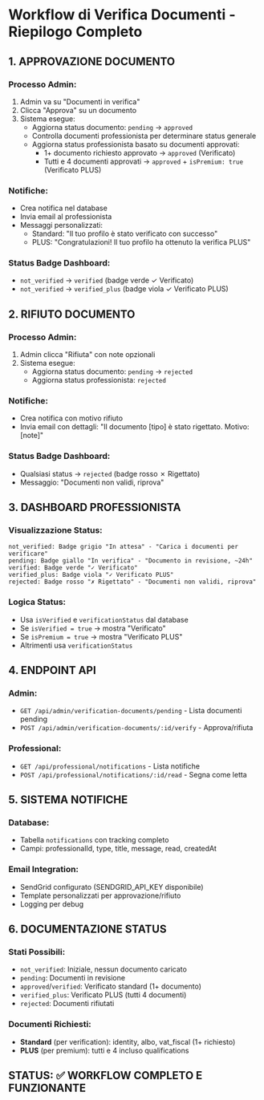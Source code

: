 # Workflow di Verifica Documenti - Riepilogo Completo

## 1. APPROVAZIONE DOCUMENTO

### Processo Admin:
1. Admin va su "Documenti in verifica"
2. Clicca "Approva" su un documento
3. Sistema esegue:
   - Aggiorna status documento: `pending` → `approved`
   - Controlla documenti professionista per determinare status generale
   - Aggiorna status professionista basato su documenti approvati:
     * 1+ documento richiesto approvato → `approved` (Verificato)
     * Tutti e 4 documenti approvati → `approved` + `isPremium: true` (Verificato PLUS)

### Notifiche:
- Crea notifica nel database
- Invia email al professionista
- Messaggi personalizzati:
  * Standard: "Il tuo profilo è stato verificato con successo"
  * PLUS: "Congratulazioni! Il tuo profilo ha ottenuto la verifica PLUS"

### Status Badge Dashboard:
- `not_verified` → `verified` (badge verde ✓ Verificato)
- `not_verified` → `verified_plus` (badge viola ✓ Verificato PLUS)

## 2. RIFIUTO DOCUMENTO

### Processo Admin:
1. Admin clicca "Rifiuta" con note opzionali
2. Sistema esegue:
   - Aggiorna status documento: `pending` → `rejected`
   - Aggiorna status professionista: `rejected`

### Notifiche:
- Crea notifica con motivo rifiuto
- Invia email con dettagli: "Il documento [tipo] è stato rigettato. Motivo: [note]"

### Status Badge Dashboard:
- Qualsiasi status → `rejected` (badge rosso ✗ Rigettato)
- Messaggio: "Documenti non validi, riprova"

## 3. DASHBOARD PROFESSIONISTA

### Visualizzazione Status:
```
not_verified: Badge grigio "In attesa" - "Carica i documenti per verificare"
pending: Badge giallo "In verifica" - "Documento in revisione, ~24h"
verified: Badge verde "✓ Verificato" 
verified_plus: Badge viola "✓ Verificato PLUS"
rejected: Badge rosso "✗ Rigettato" - "Documenti non validi, riprova"
```

### Logica Status:
- Usa `isVerified` e `verificationStatus` dal database
- Se `isVerified = true` → mostra "Verificato"
- Se `isPremium = true` → mostra "Verificato PLUS"
- Altrimenti usa `verificationStatus`

## 4. ENDPOINT API

### Admin:
- `GET /api/admin/verification-documents/pending` - Lista documenti pending
- `POST /api/admin/verification-documents/:id/verify` - Approva/rifiuta

### Professional:
- `GET /api/professional/notifications` - Lista notifiche
- `POST /api/professional/notifications/:id/read` - Segna come letta

## 5. SISTEMA NOTIFICHE

### Database:
- Tabella `notifications` con tracking completo
- Campi: professionalId, type, title, message, read, createdAt

### Email Integration:
- SendGrid configurato (SENDGRID_API_KEY disponibile)
- Template personalizzati per approvazione/rifiuto
- Logging per debug

## 6. DOCUMENTAZIONE STATUS

### Stati Possibili:
- `not_verified`: Iniziale, nessun documento caricato
- `pending`: Documenti in revisione
- `approved`/`verified`: Verificato standard (1+ documento)
- `verified_plus`: Verificato PLUS (tutti 4 documenti)
- `rejected`: Documenti rifiutati

### Documenti Richiesti:
- **Standard** (per verification): identity, albo, vat_fiscal (1+ richiesto)
- **PLUS** (per premium): tutti e 4 incluso qualifications

## STATUS: ✅ WORKFLOW COMPLETO E FUNZIONANTE